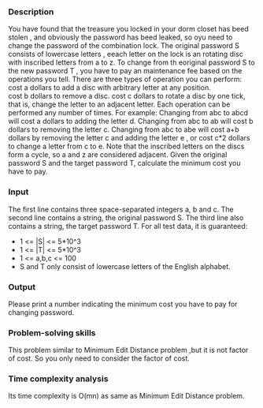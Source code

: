 <h3>Description</h3>
<p>
   You have found that the treasure you locked in your dorm closet has beed stolen , and obviously the password has beed leaked, 
  so oyu need to change the password of the combination lock.
  The original password S consists of lowercase letters , eeach letter on the lock is an rotating disc with inscribed letters from
   a to z.
  To change from th eoriginal password S to the new password T , you have to pay an maintenance fee based on the operations you tell.
  There are three types of operation you can perform:
    cost a dollars to add a disc with arbitrary letter at any position.
    cost b dollars to remove a disc.
    cost c dollars to rotate a disc by one tick, that is, change the letter to an adjacent letter.
  Each operation can be performed any number of times.
  For example:
    Changing from abc to abcd will cost a dollars to adding the letter d.
    Changing from abc to ab will cost b dollars to removing the letter c.
    Changing from abc to abe will cost a+b dollars by removing the letter c and adding the letter e , or cost c*2 dollars to change a letter from c to e.
Note that the inscribed letters on the discs form a cycle, so a and z are considered adjacent.
Given the original password S and the target password T, calculate the minimum cost you have to pay.
</p>
<h3>Input</h3>
<p>
  The first line contains three space-separated integers a, b and c.
  The second line contains a string, the original password S.
  The third line also contains a string, the target password T.
  For all test data, it is guaranteed:
   <ul>
     <li>1 <= |S| <= 5*10^3</li>
     <li>1 <= |T| <= 5*10^3</li>
     <li>1 <= a,b,c <= 100</li>
     <li>S and T only consist of lowercase letters of the English alphabet.</li>
   </ul>
</p>
<h3>Output</h3>
<p>
  Please print a number indicating the minimum cost you have to pay for changing password.
</p>
<h3>Problem-solving skills</h3>
<p>
  This problem similar to Minimum Edit Distance problem ,but it is not factor of cost.
  So you only need to consider the factor of cost. 
</p>
<h3>Time complexity analysis</h3>
<p>
  Its time complexity is O(mn) as same as Minimum Edit Distance problem.
</p>
